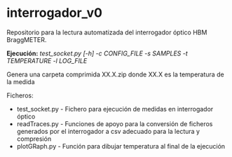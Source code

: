 # interrogador_v0
Repositorio para la lectura automatizada del interrogador óptico HBM BraggMETER.

**Ejecución:**
_test_socket.py [-h] -c CONFIG_FILE -s SAMPLES -t TEMPERATURE -l LOG_FILE_

Genera una carpeta comprimida XX.X.zip donde XX.X es la temperatura de la medida

Ficheros:
- test_socket.py - Fichero para ejecución de medidas en interrogador óptico
- readTraces.py - Funciones de apoyo para la conversión de ficheros generados por el interrogador a csv adecuado para la lectura y compresión
- plotGRaph.py - Función para dibujar temperatura al final de la ejecución